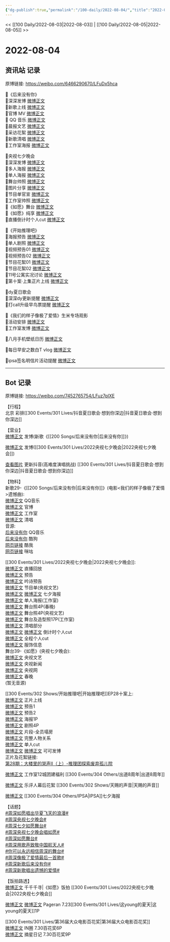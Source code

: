 ```yaml
---
{"dg-publish":true,"permalink":"/100-daily/2022-08-04/","title":"2022-08-04"}
---
```



<< [[100 Daily/2022-08-03\|2022-08-03]] | [[100 Daily/2022-08-05\|2022-08-05]] >>

# 2022-08-04

## 资讯站 记录

原博链接: https://weibo.com/6466290670/LFuDx5hca

🎀《后来没有你》  
🎈深深发博 [微博正文](https://m.weibo.cn/6466290670/4798687404887316)  
🎈新歌上线 [微博正文](https://m.weibo.cn/6466290670/4798686381215361)  
🎈官博 MV [微博正文](https://m.weibo.cn/6466290670/4798684392591870)  
🎈 QQ 音乐 [微博正文](https://m.weibo.cn/6466290670/4798686691333304)  
🎈晨报文艺 [微博正文](https://m.weibo.cn/6466290670/4798708593987315)  
🎈采访花絮 [微博正文](https://m.weibo.cn/6466290670/4798706400890270)  
🎈新歌清唱 [微博正文](https://m.weibo.cn/6466290670/4798720909250456)  
🎈工作室海报 [微博正文](https://m.weibo.cn/6466290670/4798688637224774)

🎀央视七夕晚会  
🎈深深发博 [微博正文](https://m.weibo.cn/6466290670/4798846335713888)  
🎈多人海报 [微博正文](https://m.weibo.cn/6466290670/4798696833944250)  
🎈单人海报 [微博正文](https://m.weibo.cn/6466290670/4798774456884570)  
🎈舞台帅照 [微博正文](https://m.weibo.cn/6466290670/4798858071116779)  
🎈图片分享 [微博正文](https://m.weibo.cn/6466290670/4798695034325946)  
🎈节目单官宣 [微博正文](https://m.weibo.cn/6466290670/4798691552265728)  
🎈工作室帅照 [微博正文](https://m.weibo.cn/6466290670/4798856832747053)  
🎈《如愿》舞台 [微博正文](https://m.weibo.cn/6466290670/4798845253328965)  
🎈《如愿》纯享 [微博正文](https://m.weibo.cn/6466290670/4798859891185738)  
🎈直播倒计时个人cut [微博正文](https://m.weibo.cn/6466290670/4798889369274764)

🎀《开始推理吧》  
🎈海报预告 [微博正文](https://m.weibo.cn/6466290670/4798697814368249)  
🎈单人剧照 [微博正文](https://m.weibo.cn/6466290670/4798698225404362)  
🎈视频预告01 [微博正文](https://m.weibo.cn/6466290670/4798697244201154)  
🎈视频预告02 [微博正文](https://m.weibo.cn/6466290670/4798697517090501)  
🎈节目花絮01 [微博正文](https://m.weibo.cn/6466290670/4798823978765940)  
🎈节目花絮02 [微博正文](https://m.weibo.cn/6466290670/4798824587986820)  
🎈11号公寓实况讨论 [微博正文](https://m.weibo.cn/6466290670/4798825027862605)  
🎈第十案·上集正片上线 [微博正文](https://m.weibo.cn/6466290670/4798823073057892)

🎀dy夏日歌会  
🎈深深dy更新提醒 [微博正文](https://m.weibo.cn/6466290670/4798695909888570)  
🎈打call升级早鸟票提醒 [微博正文](https://m.weibo.cn/6466290670/4798724700900756)

🎀《我们的样子像极了爱情》生米专场观影  
🎈活动安排 [微博正文](https://m.weibo.cn/6466290670/4798877109066110)  
🎈工作室发博 [微博正文](https://m.weibo.cn/6466290670/4798875681951363)

🎀八月手机壁纸日历 [微博正文](https://m.weibo.cn/6466290670/4798677338032272)

🎀每日早安之数白T vlog [微博正文](https://m.weibo.cn/6466290670/4798662658494270)

🎀ipsa签名明信片活动提醒 [微博正文](https://m.weibo.cn/6466290670/4798822284791467)

---
## Bot 记录

原博链接: https://weibo.com/7452765754/LFuz7plXE

【行程】  
北京 彩排[[300 Events/301 Lives/抖音夏日歌会·想到你深边\|抖音夏日歌会·想到你深边]]

【营业】  
[微博正文](https://m.weibo.cn/1736988591/4798685605530796) 发博(新歌《[[200 Songs/后来没有你\|后来没有你]]》)

[微博正文](https://m.weibo.cn/1736988591/4798843168756592) 发博([[300 Events/301 Lives/2022央视七夕晚会\|2022央视七夕晚会]])

[查看图片](https://wx1.sinaimg.cn/large/0088n2Pggy1h4v5z71l35j30u01hd78s.jpg) 更新抖音(高难度演唱挑战) [[300 Events/301 Lives/抖音夏日歌会·想到你深边\|抖音夏日歌会·想到你深边]]

【物料】  
新歌29-《[[200 Songs/后来没有你\|后来没有你]]》(电影<我们的样子像极了爱情>遗憾曲):  
[微博正文](https://m.weibo.cn/2169129705/4798681985843996) QQ音乐  
[微博正文](https://m.weibo.cn/1883007604/4798682841746556) 官博  
[微博正文](https://m.weibo.cn/7478855230/4798687983438139) 工作室  
[微博正文](https://m.weibo.cn/1883007604/4798707817513341) 清唱  
音源:  
[后来没有你](https://weibo.cn/sinaurl?u=https%3A%2F%2Fc.y.qq.com%2Fbase%2Ffcgi-bin%2Fu%3F__%3DqEfk7SRlfh4E) QQ音乐  
[后来没有你](https://weibo.cn/sinaurl?u=https%3A%2F%2Ft4.kugou.com%2Fsong.html%3Fid%3DnnhP5dzCV3) 酷狗  
[网页链接](https://weibo.cn/sinaurl?u=https%3A%2F%2Fm.kuwo.cn%2Fyinyue%2F231190535%3Ff%3Dip%26t%3Dusercopy) 酷我  
[网页链接](https://weibo.cn/sinaurl?u=http%3A%2F%2Fc.migu.cn%2F00f6Zt%3Fifrom%3D1b76acd32992bef37af701a4218bfc61) 咪咕

[[300 Events/301 Lives/2022央视七夕晚会\|2022央视七夕晚会]]:  
[微博正文](https://m.weibo.cn/2210168325/4798784276534102) 直播回放  
[微博正文](https://m.weibo.cn/2210168325/4798742383826172) 预告  
[微博正文](https://m.weibo.cn/2210168325/4798688327369590) 吟诗预告  
[微博正文](https://m.weibo.cn/2210168325/4798689534541887) 节目单(央视文艺)  
[微博正文](https://m.weibo.cn/2210168325/4798693297623765) [微博正文](https://m.weibo.cn/3506728370/4798694690655227) 七夕海报  
[微博正文](https://m.weibo.cn/7478855230/4798757592106999) 单人海报(工作室)  
[微博正文](https://m.weibo.cn/3506728370/4798853100607332) 舞台照4P(春晚)  
[微博正文](https://m.weibo.cn/2210168325/4798850587692292) 舞台照4P(央视文艺)  
[微博正文](https://m.weibo.cn/7478855230/4798848112788259) 舞台及造型照17P(工作室)  
[微博正文](https://m.weibo.cn/1371117067/4798789262770324) 清唱部分  
[微博正文](https://m.weibo.cn/1371117067/4798808167026096) [微博正文](https://m.weibo.cn/1786590437/4798808368616592) 倒计时个人cut  
[微博正文](https://m.weibo.cn/1371117067/4798843294843703) 全程个人cut  
[微博正文](https://m.weibo.cn/7710473200/4798861082103727) 服饰信息  
舞台39-《如愿》(央视七夕晚会):  
[微博正文](https://m.weibo.cn/2210168325/4798848876417685) 央视文艺  
[微博正文](https://m.weibo.cn/2656274875/4798840651647239) 央视新闻  
[微博正文](https://m.weibo.cn/3266943013/4798845681142369) 央视网  
[微博正文](https://m.weibo.cn/3506728370/4798851845981960) 春晚  
(暂无音源)

[[300 Events/302 Shows/开始推理吧\|开始推理吧]]EP28十案上:  
[微博正文](https://m.weibo.cn/2162247381/4798795878236972) 正片上线  
[微博正文](https://m.weibo.cn/2162247381/4798681981913064) 预告1  
[微博正文](https://m.weibo.cn/2162247381/4798684707948238) 预告2  
[微博正文](https://m.weibo.cn/2162247381/4798689845971213) 海报1P  
[微博正文](https://m.weibo.cn/2162247381/4798695931907394) 剧照4P  
[微博正文](https://m.weibo.cn/2162247381/4798796947263376) 片段-全员塌房  
[微博正文](https://m.weibo.cn/2162247381/4798806631121940) 完整人物关系  
[微博正文](https://m.weibo.cn/1371117067/4798824584054477) 单人cut  
[微博正文](https://m.weibo.cn/7736960489/4798796343546897) [微博正文](https://m.weibo.cn/7736960489/4798797999249466) 可可发博  
正片及花絮链接:  
[第28期：大楼里的哭声Ⅱ（上）-推理团探索废弃孤儿院](https://weibo.cn/sinaurl?u=http%3A%2F%2Fm.v.qq.com%2Fplay.html%3Fvid%3Dp0043hkgxkz%26ptag%3D887)

[微博正文](https://m.weibo.cn/7478855230/4798875120697766) 工作室12城团建福利 [[300 Events/304 Others/出道8周年\|出道8周年]]

[微博正文](https://m.weibo.cn/1711437447/4798845630025624) 乐评人幕后花絮 [[300 Events/302 Shows/天赐的声音\|天赐的声音]]

[微博正文](https://m.weibo.cn/1851789841/4798765526947177) [[300 Events/304 Others/IPSA\|IPSA]]七夕海报

【话题】  
[#周深如愿唱出华夏飞天的浪漫#](https://s.weibo.com/weibo?q=%23%E5%91%A8%E6%B7%B1%E5%A6%82%E6%84%BF%E5%94%B1%E5%87%BA%E5%8D%8E%E5%A4%8F%E9%A3%9E%E5%A4%A9%E7%9A%84%E6%B5%AA%E6%BC%AB%23)  
[#周深央视七夕晚会#](https://s.weibo.com/weibo?q=%23%E5%91%A8%E6%B7%B1%E5%A4%AE%E8%A7%86%E4%B8%83%E5%A4%95%E6%99%9A%E4%BC%9A%23)  
[#周深七夕如愿舞台#](https://s.weibo.com/weibo?q=%23%E5%91%A8%E6%B7%B1%E4%B8%83%E5%A4%95%E5%A6%82%E6%84%BF%E8%88%9E%E5%8F%B0%23)  
[#周深央视七夕晚会唱如愿#](https://s.weibo.com/weibo?q=%23%E5%91%A8%E6%B7%B1%E5%A4%AE%E8%A7%86%E4%B8%83%E5%A4%95%E6%99%9A%E4%BC%9A%E5%94%B1%E5%A6%82%E6%84%BF%23)  
[#周深如愿舞台#](https://s.weibo.com/weibo?q=%23%E5%91%A8%E6%B7%B1%E5%A6%82%E6%84%BF%E8%88%9E%E5%8F%B0%23)  
[#周深用歌声致敬中国航天人#](https://s.weibo.com/weibo?q=%23%E5%91%A8%E6%B7%B1%E7%94%A8%E6%AD%8C%E5%A3%B0%E8%87%B4%E6%95%AC%E4%B8%AD%E5%9B%BD%E8%88%AA%E5%A4%A9%E4%BA%BA%23)  
[#你可以永远相信周深的舞台#](https://s.weibo.com/weibo?q=%23%E4%BD%A0%E5%8F%AF%E4%BB%A5%E6%B0%B8%E8%BF%9C%E7%9B%B8%E4%BF%A1%E5%91%A8%E6%B7%B1%E7%9A%84%E8%88%9E%E5%8F%B0%23)  
[#周深像极了爱情最后一首歌#](https://s.weibo.com/weibo?q=%23%E5%91%A8%E6%B7%B1%E5%83%8F%E6%9E%81%E4%BA%86%E7%88%B1%E6%83%85%E6%9C%80%E5%90%8E%E4%B8%80%E9%A6%96%E6%AD%8C%23)  
[#周深新歌后来没有你#](https://s.weibo.com/weibo?q=%23%E5%91%A8%E6%B7%B1%E6%96%B0%E6%AD%8C%E5%90%8E%E6%9D%A5%E6%B2%A1%E6%9C%89%E4%BD%A0%23)  
[#周深新歌唱出遗憾的爱情#](https://s.weibo.com/weibo?q=%23%E5%91%A8%E6%B7%B1%E6%96%B0%E6%AD%8C%E5%94%B1%E5%87%BA%E9%81%97%E6%86%BE%E7%9A%84%E7%88%B1%E6%83%85%23)

【饭拍路透】  
[微博正文](https://m.weibo.cn/5976048440/4798840010443349) 千千千寻|《如愿》饭拍 [[300 Events/301 Lives/2022央视七夕晚会\|2022央视七夕晚会]]

[微博正文](https://m.weibo.cn/7633014126/4798536036648287) [微博正文](https://m.weibo.cn/7633014126/4798682836240427) Pageran 7.23[[300 Events/301 Lives/这young的夏天\|这young的夏天]]1P

[[300 Events/301 Lives/第36届大众电影百花奖\|第36届大众电影百花奖]]  
[微博正文](https://m.weibo.cn/1767352634/4798492906881935) IN圈 7.30百花奖6P  
[微博正文](https://m.weibo.cn/6859101100/4798682149159234) 摘星日记 7.30百花奖9P
